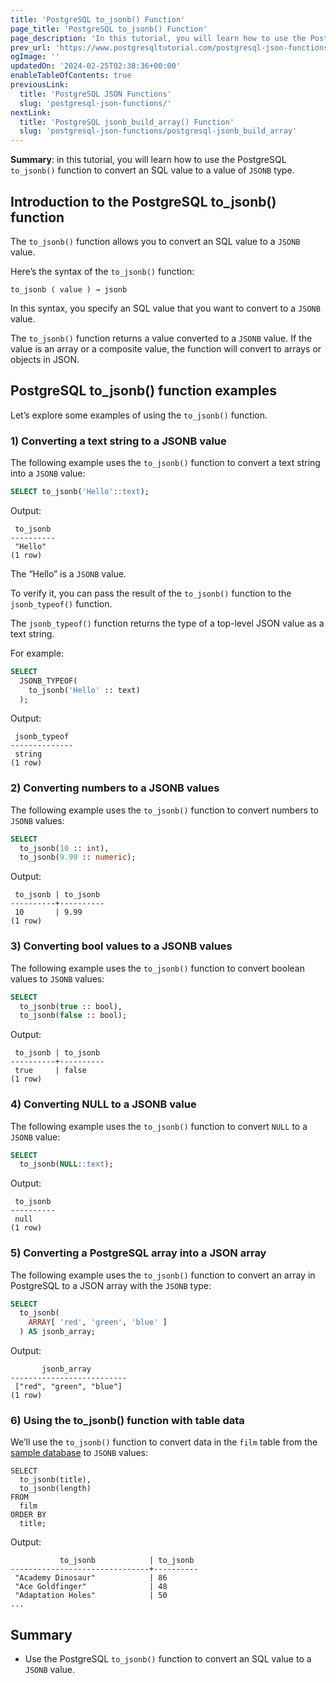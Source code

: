 ```yaml
---
title: 'PostgreSQL to_jsonb() Function'
page_title: 'PostgreSQL to_jsonb() Function'
page_description: 'In this tutorial, you will learn how to use the PostgreSQL to_jsonb() function to convert an SQL value to a value of JSONB type.'
prev_url: 'https://www.postgresqltutorial.com/postgresql-json-functions/postgresql-to_jsonb/'
ogImage: ''
updatedOn: '2024-02-25T02:38:36+00:00'
enableTableOfContents: true
previousLink:
  title: 'PostgreSQL JSON Functions'
  slug: 'postgresql-json-functions/'
nextLink:
  title: 'PostgreSQL jsonb_build_array() Function'
  slug: 'postgresql-json-functions/postgresql-jsonb_build_array'
---
```


**Summary**: in this tutorial, you will learn how to use the PostgreSQL `to_jsonb()` function to convert an SQL value to a value of `JSONB` type.

## Introduction to the PostgreSQL to_jsonb() function

The `to_jsonb()` function allows you to convert an SQL value to a `JSONB` value.

Here’s the syntax of the `to_jsonb()` function:

```sqlsql
to_jsonb ( value ) → jsonb
```

In this syntax, you specify an SQL value that you want to convert to a `JSONB` value.

The `to_jsonb()` function returns a value converted to a `JSONB` value. If the value is an array or a composite value, the function will convert to arrays or objects in JSON.

## PostgreSQL to_jsonb() function examples

Let’s explore some examples of using the `to_jsonb()` function.

### 1\) Converting a text string to a JSONB value

The following example uses the `to_jsonb()` function to convert a text string into a `JSONB` value:

```sql
SELECT to_jsonb('Hello'::text);
```

Output:

```text
 to_jsonb
----------
 "Hello"
(1 row)
```

The “Hello” is a `JSONB` value.

To verify it, you can pass the result of the `to_jsonb()` function to the `jsonb_typeof()` function.

The `jsonb_typeof()` function returns the type of a top\-level JSON value as a text string.

For example:

```sql
SELECT
  JSONB_TYPEOF(
    to_jsonb('Hello' :: text)
  );
```

Output:

```text
 jsonb_typeof
--------------
 string
(1 row)
```

### 2\) Converting numbers to a JSONB values

The following example uses the `to_jsonb()` function to convert numbers to `JSONB` values:

```sql
SELECT
  to_jsonb(10 :: int),
  to_jsonb(9.99 :: numeric);
```

Output:

```text
 to_jsonb | to_jsonb
----------+----------
 10       | 9.99
(1 row)
```

### 3\) Converting bool values to a JSONB values

The following example uses the `to_jsonb()` function to convert boolean values to `JSONB` values:

```sql
SELECT
  to_jsonb(true :: bool),
  to_jsonb(false :: bool);
```

Output:

```text
 to_jsonb | to_jsonb
----------+----------
 true     | false
(1 row)
```

### 4\) Converting NULL to a JSONB value

The following example uses the `to_jsonb()` function to convert `NULL` to a `JSONB` value:

```sql
SELECT
  to_jsonb(NULL::text);
```

Output:

```text
 to_jsonb
----------
 null
(1 row)
```

### 5\) Converting a PostgreSQL array into a JSON array

The following example uses the `to_jsonb()` function to convert an array in PostgreSQL to a JSON array with the `JSONB` type:

```sql
SELECT
  to_jsonb(
    ARRAY[ 'red', 'green', 'blue' ]
  ) AS jsonb_array;
```

Output:

```text
       jsonb_array
--------------------------
 ["red", "green", "blue"]
(1 row)
```

### 6\) Using the to_jsonb() function with table data

We’ll use the `to_jsonb()` function to convert data in the `film` table from the [sample database](../postgresql-getting-started/postgresql-sample-database) to `JSONB` values:

```
SELECT
  to_jsonb(title),
  to_jsonb(length)
FROM
  film
ORDER BY
  title;
```

Output:

```
           to_jsonb            | to_jsonb
-------------------------------+----------
 "Academy Dinosaur"            | 86
 "Ace Goldfinger"              | 48
 "Adaptation Holes"            | 50
...
```

## Summary

- Use the PostgreSQL `to_jsonb()` function to convert an SQL value to a `JSONB` value.
